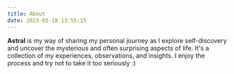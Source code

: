 ```yaml
---
title: About
date: 2023-05-18 13:55:15
---
```

**Astral** is my way of sharing my personal journey as I explore self-discovery and uncover the mysterious and often surprising aspects of life. It's a collection of my experiences, observations, and insights. I enjoy the process and try not to take it too seriously :)
